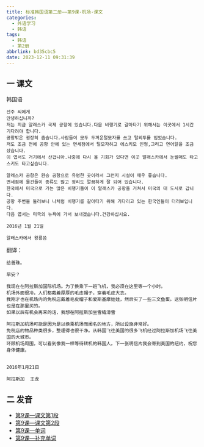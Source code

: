 ```yaml
---
title: 标准韩国语第二册——第9课-机场-课文
categories:
  - 外语学习
  - 韩语
tags:
  - 韩语
  - 第2册
abbrlink: bd35cbc5
date: 2023-12-11 09:31:39
---
```

## 一 课文

韩国语

```
선주 씨에게
안녕하십니까?
저는 지금 알래스카 국제 공항에 있습니다.다음 비행기로 갈아타기 위해서는 이곳에서 1시간 기다려야 합니다.
공항밖은 굉장히 춥습니다.사람들이 모두 두꺼운털모자를 쓰고 털외투를 입었습니다.
저도 조금 전에 공항 안에 있는 면세점에서 털모자하고 에스키모 인형,그리고 연어알을 조금 샀습니다.
이 엽서도 거기에서 산겁니아.나중에 다시 올 기회가 있다면 이곳 알래스카에서 눈썰매도 타고 스키도 타고싶습니다.

알래스카 공항은 환승 공항으로 유명한 곳이라서 그런지 시설이 매우 좋습니다.
면세점에 물건들이 종류도 많고 정리도 깔끔하게 잘 되어 있습니다.
한국에서 미국으로 가는 많은 비행기들이 이 알래스카 공항을 거쳐서 미국의 대 도시로 갑니다.
공항 주변을 둘러보니 나처럼 비행기를 갈아타기 위해 기다리고 있는 한국인들이 더러보입니다.
다음 엽서는 미국의 뉴욕에 가서 보내겠습니다.건강하십시요.
                                                                                    2016년 1월 21일
                                                                                  알래스카에서 왕룡씀
```

<!--more-->

翻译：

```
给善珠。

早安？

我现在在阿拉斯加国际机场。为了换乘下一班飞机，我必须在这里等一个小时。
机场外面很冷，人们都戴着厚厚的毛皮帽子，穿着毛皮大衣。
我刚才也在机场内的免税店戴着毛皮帽子和爱斯基摩娃娃，然后买了一些三文鱼蛋。这张明信片也是在那里买的。
如果以后有机会再来的话，我想在阿拉斯加坐雪橇滑雪  

阿拉斯加机场可能是因为是以换乘机场而闻名的地方，所以设施非常好。
免税店的物品种类很多，整理得也很干净。从韩国飞往美国的很多飞机经过阿拉斯加机场飞往美国的大城市。
环顾机场周围，可以看到像我一样等待转机的韩国人。下一张明信片我会寄到美国的纽约，祝您身体健康。

                                                                              2016年1月21日
                                                                              阿拉斯加  王龙
```



## 二 发音

* [第9课—课文第1段][1]
* [第9课—课文第2段][2]
* [第9课—单词][3]
* [第9课—补充单词][4]



[1]:https://active.clewm.net/Dl0rD3?qrurl=http://qr31.cn/Dl0rD3&gtype=1&key=64fef17cd4bbef49801874bc3de30b7ef732b57755
[2]:https://active.clewm.net/CKSuti?qrurl=http://qr31.cn/CKSuti&gtype=1&key=6d9da17ee19ef9faf018747b3356e782a14c9c5822
[3]:https://active.clewm.net/E7BVR2?qrurl=http://qr31.cn/E7BVR2&gtype=1&key=c8eff17c4853d1aa401874b58fa31044435d9bd842
[4]:https://active.clewm.net/AjNd0E?qrurl=http://qr31.cn/AjNd0E&gtype=1&key=023691751fcc49bfc0187448ce0a2aac380354f870